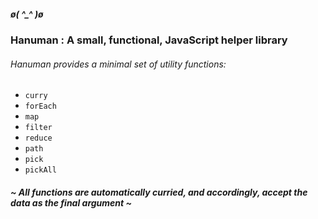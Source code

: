##### ø( &#94;_&#94; )ø ####
### Hanuman : A small, functional, JavaScript helper library


###### Hanuman provides a *minimal* set of utility functions:
* `curry`
* `forEach`
* `map`
* `filter`
* `reduce`
* `path`
* `pick`
* `pickAll`

###### **~ All functions are automatically curried, and accordingly, accept the data as the final argument ~**
